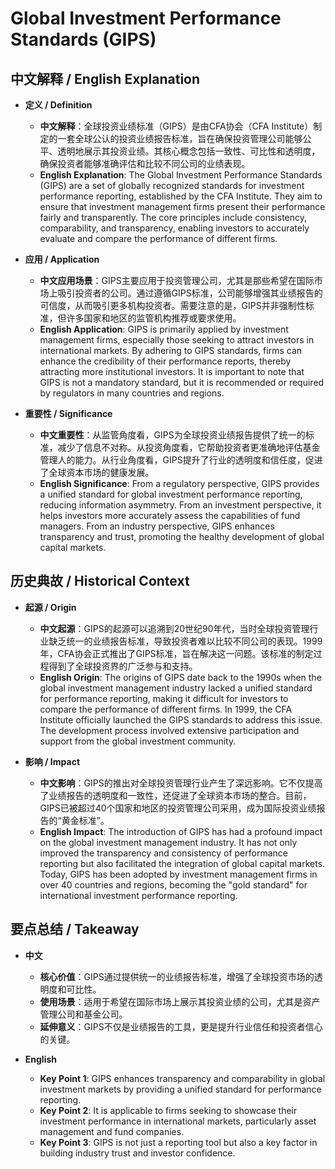 # Global Investment Performance Standards (GIPS)

## 中文解释 / English Explanation

* **定义 / Definition**  
  - **中文解释**：全球投资业绩标准（GIPS）是由CFA协会（CFA Institute）制定的一套全球公认的投资业绩报告标准，旨在确保投资管理公司能够公平、透明地展示其投资业绩。其核心概念包括一致性、可比性和透明度，确保投资者能够准确评估和比较不同公司的业绩表现。  
  - **English Explanation**: The Global Investment Performance Standards (GIPS) are a set of globally recognized standards for investment performance reporting, established by the CFA Institute. They aim to ensure that investment management firms present their performance fairly and transparently. The core principles include consistency, comparability, and transparency, enabling investors to accurately evaluate and compare the performance of different firms.

* **应用 / Application**  
  - **中文应用场景**：GIPS主要应用于投资管理公司，尤其是那些希望在国际市场上吸引投资者的公司。通过遵循GIPS标准，公司能够增强其业绩报告的可信度，从而吸引更多机构投资者。需要注意的是，GIPS并非强制性标准，但许多国家和地区的监管机构推荐或要求使用。  
  - **English Application**: GIPS is primarily applied by investment management firms, especially those seeking to attract investors in international markets. By adhering to GIPS standards, firms can enhance the credibility of their performance reports, thereby attracting more institutional investors. It is important to note that GIPS is not a mandatory standard, but it is recommended or required by regulators in many countries and regions.

* **重要性 / Significance**  
  - **中文重要性**：从监管角度看，GIPS为全球投资业绩报告提供了统一的标准，减少了信息不对称。从投资角度看，它帮助投资者更准确地评估基金管理人的能力。从行业角度看，GIPS提升了行业的透明度和信任度，促进了全球资本市场的健康发展。  
  - **English Significance**: From a regulatory perspective, GIPS provides a unified standard for global investment performance reporting, reducing information asymmetry. From an investment perspective, it helps investors more accurately assess the capabilities of fund managers. From an industry perspective, GIPS enhances transparency and trust, promoting the healthy development of global capital markets.

## 历史典故 / Historical Context

* **起源 / Origin**  
  - **中文起源**：GIPS的起源可以追溯到20世纪90年代，当时全球投资管理行业缺乏统一的业绩报告标准，导致投资者难以比较不同公司的表现。1999年，CFA协会正式推出了GIPS标准，旨在解决这一问题。该标准的制定过程得到了全球投资界的广泛参与和支持。  
  - **English Origin**: The origins of GIPS date back to the 1990s when the global investment management industry lacked a unified standard for performance reporting, making it difficult for investors to compare the performance of different firms. In 1999, the CFA Institute officially launched the GIPS standards to address this issue. The development process involved extensive participation and support from the global investment community.

* **影响 / Impact**  
  - **中文影响**：GIPS的推出对全球投资管理行业产生了深远影响。它不仅提高了业绩报告的透明度和一致性，还促进了全球资本市场的整合。目前，GIPS已被超过40个国家和地区的投资管理公司采用，成为国际投资业绩报告的“黄金标准”。  
  - **English Impact**: The introduction of GIPS has had a profound impact on the global investment management industry. It has not only improved the transparency and consistency of performance reporting but also facilitated the integration of global capital markets. Today, GIPS has been adopted by investment management firms in over 40 countries and regions, becoming the "gold standard" for international investment performance reporting.

## 要点总结 / Takeaway

* **中文**  
  - **核心价值**：GIPS通过提供统一的业绩报告标准，增强了全球投资市场的透明度和可比性。  
  - **使用场景**：适用于希望在国际市场上展示其投资业绩的公司，尤其是资产管理公司和基金公司。  
  - **延伸意义**：GIPS不仅是业绩报告的工具，更是提升行业信任和投资者信心的关键。

* **English**  
  - **Key Point 1**: GIPS enhances transparency and comparability in global investment markets by providing a unified standard for performance reporting.  
  - **Key Point 2**: It is applicable to firms seeking to showcase their investment performance in international markets, particularly asset management and fund companies.  
  - **Key Point 3**: GIPS is not just a reporting tool but also a key factor in building industry trust and investor confidence.